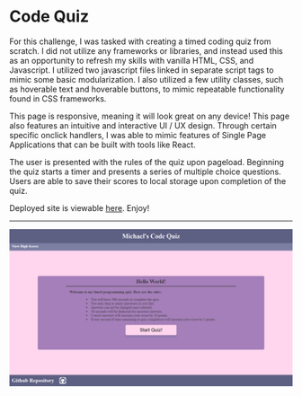# Code Quiz

For this challenge, I was tasked with creating a timed coding quiz from scratch. I did not utilize any frameworks or libraries, and instead used this as an opportunity to refresh my skills with vanilla HTML, CSS, and Javascript. I utilized two javascript files linked in separate script tags to mimic some basic modularization. I also utilized a few utility classes, such as hoverable text and hoverable buttons, to mimic repeatable functionality found in CSS frameworks.

This page is responsive, meaning it will look great on any device! This page also features an intuitive and interactive UI / UX design. Through certain specific onclick handlers, I was able to mimic features of Single Page Applications that can be built with tools like React.

The user is presented with the rules of the quiz upon pageload. Beginning the quiz starts a timer and presents a series of multiple choice questions. Users are able to save their scores to local storage upon completion of the quiz.

Deployed site is viewable <a href="">here</a>. Enjoy!

***

<img src="./assets/images/code-quiz-screenshot.png" alt="screenshot of deployed application" />